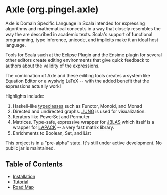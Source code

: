 
Axle (org.pingel.axle)
======================

Axle is Domain Specific Language in Scala intended for expressing
algorithms and mathematical concepts in a way that closely
resembles the way the are described in academic texts.
Scala's support of functional programming, type inference, unicode,
and implicits make it an ideal host language.

Tools for Scala such at the Eclipse Plugin and the Ensime plugin for
several other editors create editing environments that give quick
feedback to authors about the validity of the expressions.

The combination of Axle and these editing tools creates a system
like Equation Editor or a wysiwig LaTeX --
with the added benefit that the expressions actually work!

Highlights include:

1. Haskell-like [typeclasses](http://www.haskell.org/haskellwiki/Typeclassopedia) such as Functor, Monoid, and Monad
1. Directed and undirected graphs.  [JUNG](http://jung.sourceforge.net/) is used for visualization.
1. Iterators like PowerSet and Permuter
1. Matrices.  Type-safe, expressive wrapper for [JBLAS](http://jblas.org/) which itself is a wrapper for [LAPACK](http://www.netlib.org/lapack/) -- a very fast matrix library.
1. Enrichments to Boolean, Set, and List

This project is in a "pre-alpha" state.
It's still under active development.  No public jar is maintained.

Table of Contents
-----------------

* [Installation](axle/doc/Installation.md)
* [Tutorial](axle/doc/Tutorial.md)
* [Road Map](axle/doc/RoadMap.md)
